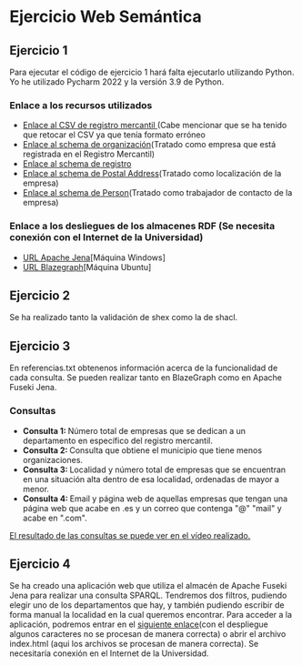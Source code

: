 <h1>Ejercicio Web Semántica</h1>
<h2>Ejercicio 1</h2>
    <p>Para ejecutar el código de ejercicio 1 hará falta ejecutarlo utilizando Python. Yo he utilizado Pycharm 2022 y la versión 3.9 de Python.</p>
    <h3>Enlace a los recursos utilizados</h3>
    <ul>
        <li><a href="https://data.europa.eu/data/datasets/https-datosabiertos-jcyl-es-web-jcyl-set-es-comercio-artesanosalimentarios-1284266159759?locale=en">Enlace al CSV de registro mercantil </a>(Cabe mencionar que se ha tenido que retocar el CSV ya que tenía formato erróneo</li>
        <li><a href="https://schema.org/Organization">Enlace al schema de organización</a>(Tratado como empresa que está registrada en el Registro Mercantil)</li>
        <li><a href="https://schema.org/RegisterAction">Enlace al schema de registro</a></li>
        <li><a href="https://schema.org/PostalAddress">Enlace al schema de Postal Address</a>(Tratado como localización de la empresa)</li>
        <li><a href="https://schema.org/Person">Enlace al schema de Person</a>(Tratado como trabajador de contacto de la empresa)</li>
    </ul>
    <h3>Enlace a los desliegues de los almacenes RDF (Se necesita conexión con el Internet de la Universidad)</h3>
    <ul>
        <li><a href="http://156.35.98.38:3030">URL Apache Jena</a>[Máquina Windows]</li>
        <li><a href="http://156.35.98.37:9999">URL Blazegraph</a>[Máquina Ubuntu]</li>
    </ul>
<h2>Ejercicio 2</h2>
    <p>Se ha realizado tanto la validación de shex como la de shacl.</p>
<h2>Ejercicio 3</h2>
    <p>En referencias.txt obtenenos información acerca de la funcionalidad de cada consulta. Se pueden realizar tanto en BlazeGraph como en Apache Fuseki Jena.</p>
    <h3>Consultas</h3>
    <ul>
        <li><b>Consulta 1: </b>Número total de empresas que se dedican a un departamento en específico del registro mercantil.</li>
        <li><b>Consulta 2: </b>Consulta que obtiene el municipio que tiene menos organizaciones.</li>
        <li><b>Consulta 3: </b>Localidad y número total de empresas que se encuentran en una situación alta dentro de esa localidad, ordenadas de mayor a menor.</li>
       <li><b>Consulta 4: </b>Email y página web de aquellas empresas que tengan una página web que acabe en .es y un correo que contenga "@" "mail" y acabe en ".com".</li>
    </ul>
    <ins>El resultado de las consultas se puede ver en el vídeo realizado.</ins>
<h2>Ejercicio 4</h2>
    <p>Se ha creado una aplicación web que utiliza el almacén de Apache Fuseki Jena para realizar una consulta SPARQL. Tendremos dos filtros, pudiendo elegir uno de los departamentos que hay, y también pudiendo escribir de forma manual la localidad en la cual queremos encontrar. Para acceder a la aplicación, podremos entrar en el <a href= "http://156.35.98.38:90/web-semantica" >siguiente enlace</a>(con el despliegue algunos caracteres no se procesan de manera correcta) o abrir el archivo index.html (aqui los archivos se procesan de manera correcta). Se necesitaría conexión en el Internet de la Universidad.</p>
